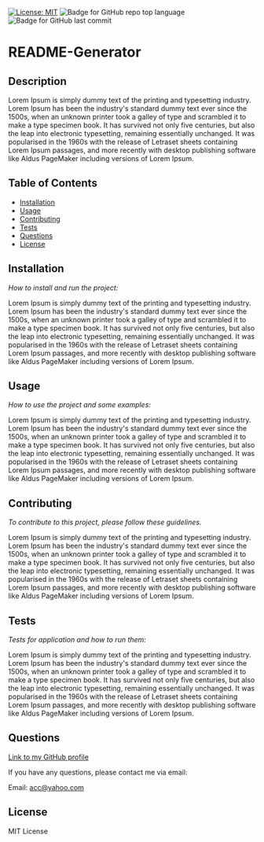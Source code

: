 

[![License: MIT](https://img.shields.io/badge/License-MIT-yellow.svg)](https://opensource.org/licenses/MIT) ![Badge for GitHub repo top language](https://img.shields.io/github/languages/top/hjlogique/README-Generator?style=flat&logo=appveyor) ![Badge for GitHub last commit](https://img.shields.io/github/last-commit/hjlogique/README-Generator?style=flat&logo=appveyor)
  
# README-Generator


  ## Description 
  
  Lorem Ipsum is simply dummy text of the printing and typesetting industry. Lorem Ipsum has been the industry's standard dummy text ever since the 1500s, when an unknown printer took a galley of type and scrambled it to make a type specimen book. It has survived not only five centuries, but also the leap into electronic typesetting, remaining essentially unchanged. It was popularised in the 1960s with the release of Letraset sheets containing Lorem Ipsum passages, and more recently with desktop publishing software like Aldus PageMaker including versions of Lorem Ipsum.

  ## Table of Contents
  * [Installation](#installation)
  * [Usage](#usage)
  * [Contributing](#contributing)
  * [Tests](#tests)
  * [Questions](#questions)
  * [License](#license)
  
  ## Installation
  
  *How to install and run the project:*
  
  Lorem Ipsum is simply dummy text of the printing and typesetting industry. Lorem Ipsum has been the industry's standard dummy text ever since the 1500s, when an unknown printer took a galley of type and scrambled it to make a type specimen book. It has survived not only five centuries, but also the leap into electronic typesetting, remaining essentially unchanged. It was popularised in the 1960s with the release of Letraset sheets containing Lorem Ipsum passages, and more recently with desktop publishing software like Aldus PageMaker including versions of Lorem Ipsum.
  
  ## Usage 
  
  *How to use the project and some examples:*
  
  Lorem Ipsum is simply dummy text of the printing and typesetting industry. Lorem Ipsum has been the industry's standard dummy text ever since the 1500s, when an unknown printer took a galley of type and scrambled it to make a type specimen book. It has survived not only five centuries, but also the leap into electronic typesetting, remaining essentially unchanged. It was popularised in the 1960s with the release of Letraset sheets containing Lorem Ipsum passages, and more recently with desktop publishing software like Aldus PageMaker including versions of Lorem Ipsum.
  
  ## Contributing
  
  *To contribute to this project, please follow these guidelines.*
  
  Lorem Ipsum is simply dummy text of the printing and typesetting industry. Lorem Ipsum has been the industry's standard dummy text ever since the 1500s, when an unknown printer took a galley of type and scrambled it to make a type specimen book. It has survived not only five centuries, but also the leap into electronic typesetting, remaining essentially unchanged. It was popularised in the 1960s with the release of Letraset sheets containing Lorem Ipsum passages, and more recently with desktop publishing software like Aldus PageMaker including versions of Lorem Ipsum.
  
  ## Tests
  
  *Tests for application and how to run them:*
  
  Lorem Ipsum is simply dummy text of the printing and typesetting industry. Lorem Ipsum has been the industry's standard dummy text ever since the 1500s, when an unknown printer took a galley of type and scrambled it to make a type specimen book. It has survived not only five centuries, but also the leap into electronic typesetting, remaining essentially unchanged. It was popularised in the 1960s with the release of Letraset sheets containing Lorem Ipsum passages, and more recently with desktop publishing software like Aldus PageMaker including versions of Lorem Ipsum.
  
  ## Questions
  
  [Link to my GitHub profile](https://github.com/hjlogique)

  If you have any questions, please contact me via email:
  

  Email: acc@yahoo.com
  
  
  
  ## License
  
  MIT License
  